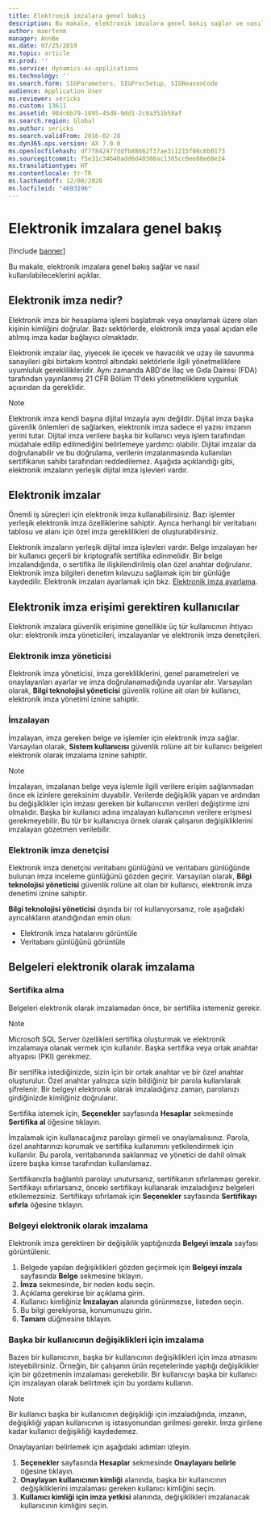 ```yaml
---
title: Elektronik imzalara genel bakış
description: Bu makale, elektronik imzalara genel bakış sağlar ve nasıl kullanılabileceklerini açıklar.
author: maertenm
manager: AnnBe
ms.date: 07/25/2019
ms.topic: article
ms.prod: ''
ms.service: dynamics-ax-applications
ms.technology: ''
ms.search.form: SIGParameters, SIGProcSetup, SIGReasonCode
audience: Application User
ms.reviewer: sericks
ms.custom: 13611
ms.assetid: 98dc6b79-1895-45d8-9dd1-2c8a351b58af
ms.search.region: Global
ms.author: sericks
ms.search.validFrom: 2016-02-28
ms.dyn365.ops.version: AX 7.0.0
ms.openlocfilehash: df7f842477ddfb88662f37ae311215f08c6b0173
ms.sourcegitcommit: f5e31c34640add6d40308ac1365cc0ee60e60e24
ms.translationtype: HT
ms.contentlocale: tr-TR
ms.lasthandoff: 12/08/2020
ms.locfileid: "4693196"
---
```

# <a name="electronic-signatures-overview"></a>Elektronik imzalara genel bakış

[!include [banner](../includes/banner.md)]

Bu makale, elektronik imzalara genel bakış sağlar ve nasıl kullanılabileceklerini açıklar.

## <a name="what-is-an-electronic-signature"></a>Elektronik imza nedir?

Elektronik imza bir hesaplama işlemi başlatmak veya onaylamak üzere olan kişinin kimliğini doğrular. Bazı sektörlerde, elektronik imza yasal açıdan elle atılmış imza kadar bağlayıcı olmaktadır.

Elektronik imzalar ilaç, yiyecek ile içecek ve havacılık ve uzay ile savunma sanayileri gibi birtakım kontrol altındaki sektörlerle ilgili yönetmeliklere uyumluluk gereklilikleridir. Aynı zamanda ABD'de İlaç ve Gıda Dairesi (FDA) tarafından yayınlanmış 21 CFR Bölüm 11'deki yönetmeliklere uygunluk açısından da gereklidir.

> [!NOTE]
> Elektronik imza kendi başına dijital imzayla aynı değildir. Dijital imza başka güvenlik önlemleri de sağlarken, elektronik imza sadece el yazısı imzanın yerini tutar. Dijital imza verilere başka bir kullanıcı veya işlem tarafından müdahale edilip edilmediğini belirlemeye yardımcı olabilir. Dijital imzalar da doğrulanabilir ve bu doğrulama, verilerin imzalanmasında kullanılan sertifikanın sahibi tarafından reddedilemez. Aşağıda açıklandığı gibi, elektronik imzaların yerleşik dijital imza işlevleri vardır.

## <a name="electronic-signatures"></a>Elektronik imzalar

Önemli iş süreçleri için elektronik imza kullanabilirsiniz. Bazı işlemler yerleşik elektronik imza özelliklerine sahiptir. Ayrıca herhangi bir veritabanı tablosu ve alanı için özel imza gereklilikleri de oluşturabilirsiniz.

Elektronik imzaların yerleşik dijital imza işlevleri vardır. Belge imzalayan her bir kullanıcı geçerli bir kriptografik sertifika edinmelidir. Bir belge imzalandığında, o sertifika ile ilişkilendirilmiş olan özel anahtar doğrulanır. Elektronik imza bilgileri denetim kılavuzu sağlamak için bir günlüğe kaydedilir. Elektronik imzaları ayarlamak için bkz. [Elektronik imza ayarlama](tasks/set-up-electronic-signatures.md).

## <a name="users-who-require-access-to-electronic-signatures"></a>Elektronik imza erişimi gerektiren kullanıcılar

Elektronik imzalara güvenlik erişimine genellikle üç tür kullanıcının ihtiyacı olur: elektronik imza yöneticileri, imzalayanlar ve elektronik imza denetçileri.

### <a name="electronic-signature-administrator"></a>Elektronik imza yöneticisi

Elektronik imza yöneticisi, imza gerekliliklerini, genel parametreleri ve onaylayanları ayarlar ve imza doğrulanamadığında uyarılar alır. Varsayılan olarak, **Bilgi teknolojisi yöneticisi** güvenlik rolüne ait olan bir kullanıcı, elektronik imza yönetimi iznine sahiptir.

### <a name="signer"></a>İmzalayan

İmzalayan, imza gereken belge ve işlemler için elektronik imza sağlar. Varsayılan olarak, **Sistem kullanıcısı** güvenlik rolüne ait bir kullanıcı belgeleri elektronik olarak imzalama iznine sahiptir.

> [!NOTE]
> İmzalayan, imzalanan belge veya işlemle ilgili verilere erişim sağlanmadan önce ek izinlere gereksinim duyabilir. Verilerde değişiklik yapan ve ardından bu değişiklikler için imzası gereken bir kullanıcının verileri değiştirme izni olmalıdır. Başka bir kullanıcı adına imzalayan kullanıcının verilere erişmesi gerekmeyebilir. Bu tür bir kullanıcıya örnek olarak çalışanın değişikliklerini imzalayan gözetmen verilebilir.

### <a name="electronic-signature-auditor"></a>Elektronik imza denetçisi

Elektronik imza denetçisi veritabanı günlüğünü ve veritabanı günlüğünde bulunan imza inceleme günlüğünü gözden geçirir. Varsayılan olarak, **Bilgi teknolojisi yöneticisi** güvenlik rolüne ait olan bir kullanıcı, elektronik imza denetimi iznine sahiptir.

**Bilgi teknolojisi yöneticisi** dışında bir rol kullanıyorsanız, role aşağıdaki ayrıcalıkların atandığından emin olun:

- Elektronik imza hatalarını görüntüle
- Veritabanı günlüğünü görüntüle

## <a name="signing-documents-electronically"></a>Belgeleri elektronik olarak imzalama

### <a name="get-a-certificate"></a>Sertifika alma

Belgeleri elektronik olarak imzalamadan önce, bir sertifika istemeniz gerekir.

> [!NOTE]
> Microsoft SQL Server özellikleri sertifika oluşturmak ve elektronik imzalamaya olanak vermek için kullanılır. Başka sertifika veya ortak anahtar altyapısı (PKI) gerekmez.

Bir sertifika istediğinizde, sizin için bir ortak anahtar ve bir özel anahtar oluşturulur. Özel anahtar yalnızca sizin bildiğiniz bir parola kullanılarak şifrelenir. Bir belgeyi elektronik olarak imzaladığınız zaman, parolanızı girdiğinizde kimliğiniz doğrulanır.

Sertifika istemek için, **Seçenekler** sayfasında **Hesaplar** sekmesinde **Sertifika al** öğesine tıklayın.

İmzalamak için kullanacağınız parolayı girmeli ve onaylamalısınız. Parola, özel anahtarınızı korumak ve sertifika kullanımını yetkilendirmek için kullanılır. Bu parola, veritabanında saklanmaz ve yönetici de dahil olmak üzere başka kimse tarafından kullanılamaz.

Sertifikanızla bağlantılı parolayı unutursanız, sertifikanın sıfırlanması gerekir. Sertifikayı sıfırlarsanız, önceki sertifikayı kullanarak imzaladığınız belgeleri etkilemezsiniz. Sertifikayı sıfırlamak için **Seçenekler** sayfasında **Sertifikayı sıfırla** öğesine tıklayın.

### <a name="sign-a-document-electronically"></a>Belgeyi elektronik olarak imzalama

Elektronik imza gerektiren bir değişiklik yaptığınızda **Belgeyi imzala** sayfası görüntülenir.

1. Belgede yapılan değişiklikleri gözden geçirmek için **Belgeyi imzala** sayfasında **Belge** sekmesine tıklayın.
2. **İmza** sekmesinde, bir neden kodu seçin.
3. Açıklama gerekirse bir açıklama girin.
4. Kullanıcı kimliğiniz **İmzalayan** alanında görünmezse, listeden seçin.
5. Bu bilgi gerekiyorsa, konumunuzu girin.
6. **Tamam** düğmesine tıklayın.

### <a name="sign-for-another-users-changes"></a>Başka bir kullanıcının değişiklikleri için imzalama

Bazen bir kullanıcının, başka bir kullanıcının değişiklikleri için imza atmasını isteyebilirsiniz. Örneğin, bir çalışanın ürün reçetelerinde yaptığı değişiklikler için bir gözetmenin imzalaması gerekebilir. Bir kullanıcıyı başka bir kullanıcı için imzalayan olarak belirtmek için bu yordamı kullanın.

> [!NOTE]
> Bir kullanıcı başka bir kullanıcının değişikliği için imzaladığında, imzanın, değişikliği yapan kullanıcının iş istasyonundan girilmesi gerekir. İmza girilene kadar kullanıcı değişikliği kaydedemez.

Onaylayanları belirlemek için aşağıdaki adımları izleyin.

1. **Seçenekler** sayfasında **Hesaplar** sekmesinde **Onaylayanı belirle** öğesine tıklayın.
2. **Onaylayan kullanıcının kimliği** alanında, başka bir kullanıcının değişikliklerini imzalaması gereken kullanıcı kimliğini seçin.
3. **Kullanıcı kimliği için imza yetkisi** alanında, değişiklikleri imzalanacak kullanıcının kimliğini seçin.
